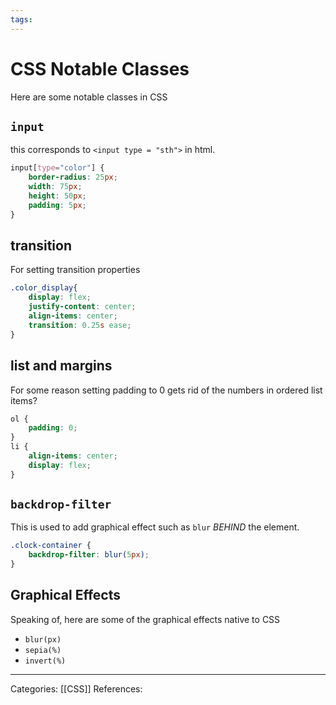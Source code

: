```yaml
---
tags:
---
```

# CSS Notable Classes
Here are some notable classes in CSS
## `input`
this corresponds to `<input type = "sth">` in html.
```css
input[type="color"] {
	border-radius: 25px;
	width: 75px;
	height: 50px;
	padding: 5px;
}
```

## transition
For setting transition properties
```css
.color_display{
	display: flex;
	justify-content: center;
	align-items: center;
	transition: 0.25s ease;
}
```

## list and margins
For some reason setting padding to 0 gets rid of the numbers in ordered list items?
```css
ol {
	padding: 0;
}
li {
	align-items: center;
	display: flex;
}
```

## `backdrop-filter`
This is used to add graphical effect such as `blur` _BEHIND_ the element.
```css
.clock-container {
	backdrop-filter: blur(5px);
}
```

## Graphical Effects
Speaking of, here are some of the graphical effects native to CSS
- `blur(px)`
- `sepia(%)`
- `invert(%)`

---
Categories: [[CSS]]
References:
